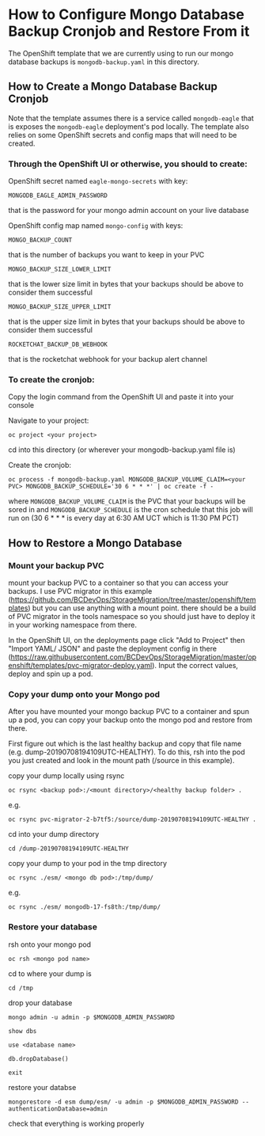 # How to Configure Mongo Database Backup Cronjob and Restore From it

The OpenShift template that we are currently using to run our mongo database backups is ```mongodb-backup.yaml``` in this directory.

## How to Create a Mongo Database Backup Cronjob

Note that the template assumes there is a service called ```mongodb-eagle``` that is exposes the ```mongodb-eagle``` deployment's pod locally. The template also relies on some OpenShift secrets and config maps that will need to be created.

### Through the OpenShift UI or otherwise, you should to create:

OpenShift secret named ```eagle-mongo-secrets``` with key:
```
MONGODB_EAGLE_ADMIN_PASSWORD
```
that is the password for your mongo admin account on your live database

OpenShift config map named ```mongo-config``` with keys:
```
MONGO_BACKUP_COUNT
```
that is the number of backups you want to keep in your PVC
```
MONGO_BACKUP_SIZE_LOWER_LIMIT
```
that is the lower size limit in bytes that your backups should be above to consider them successful
```
MONGO_BACKUP_SIZE_UPPER_LIMIT
```
that is the upper size limit in bytes that your backups should be above to consider them successful
```
ROCKETCHAT_BACKUP_DB_WEBHOOK
```
that is the rocketchat webhook for your backup alert channel

### To create the cronjob:

Copy the login command from the OpenShift UI and paste it into your console

Navigate to your project:

```
oc project <your project>
```

cd into this directory (or wherever your mongodb-backup.yaml file is)

Create the cronjob:

```
oc process -f mongodb-backup.yaml MONGODB_BACKUP_VOLUME_CLAIM=<your PVC> MONGODB_BACKUP_SCHEDULE='30 6 * * *' | oc create -f -
```

where ```MONGODB_BACKUP_VOLUME_CLAIM``` is the PVC that your backups will be sored in and ```MONGODB_BACKUP_SCHEDULE``` is the cron schedule that this job will run on (30 6 * * * is every day at 6:30 AM UCT which is 11:30 PM PCT)

## How to Restore a Mongo Database

### Mount your backup PVC

mount your backup PVC to a container so that you can access your backups. I use PVC migrator in this example (https://github.com/BCDevOps/StorageMigration/tree/master/openshift/templates) but you can use anything with a mount point. there should be a build of PVC migrator in the tools namespace so you should just have to deploy it in your working namespace from there.

In the OpenShift UI, on the deployments page click "Add to Project" then "Import YAML/ JSON" and paste the deployment config in there (https://raw.githubusercontent.com/BCDevOps/StorageMigration/master/openshift/templates/pvc-migrator-deploy.yaml). Input the correct values, deploy and spin up a pod.

### Copy your dump onto your Mongo pod

After you have mounted your mongo backup PVC to a container and spun up a pod, you can copy your backup onto the mongo pod and restore from there.

First figure out which is the last healthy backup and copy that file name (e.g. dump-20190708194109UTC-HEALTHY). To do this, rsh into the pod you just created and look in the mount path (/source in this example).


copy your dump locally using rsync
```
oc rsync <backup pod>:/<mount directory>/<healthy backup folder> .
```
e.g.
```
oc rsync pvc-migrator-2-b7tf5:/source/dump-20190708194109UTC-HEALTHY .
```

cd into your dump directory

```
cd /dump-20190708194109UTC-HEALTHY
```

copy your dump to your pod in the tmp directory

```
oc rsync ./esm/ <mongo db pod>:/tmp/dump/
```
e.g.
```
oc rsync ./esm/ mongodb-17-fs8th:/tmp/dump/
```

### Restore your database

rsh onto your mongo pod

```
oc rsh <mongo pod name>
```

cd to where your dump is

```
cd /tmp
```

drop your database

```
mongo admin -u admin -p $MONGODB_ADMIN_PASSWORD
```

```
show dbs
```

```
use <database name>
```

```
db.dropDatabase()
```

```
exit
```

restore your databse

```
mongorestore -d esm dump/esm/ -u admin -p $MONGODB_ADMIN_PASSWORD --authenticationDatabase=admin
```

check that everything is working properly
